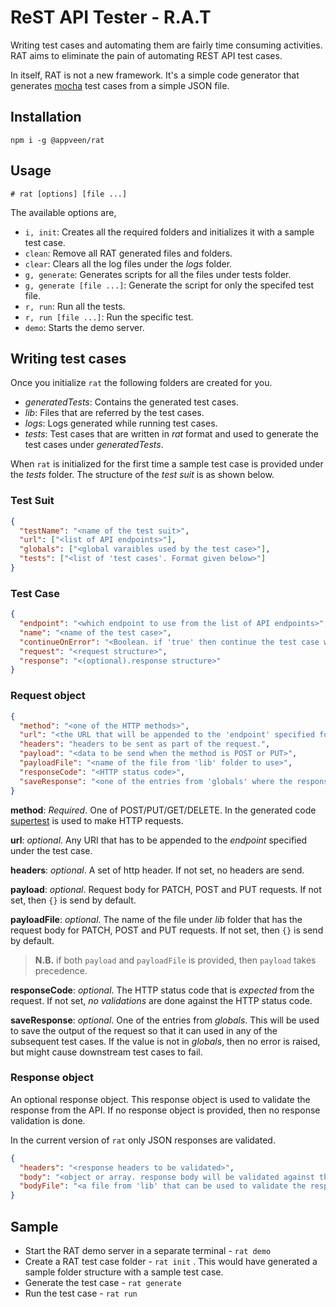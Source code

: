 # ReST API Tester - R.A.T #

Writing test cases and automating them are fairly time consuming activities. RAT aims to eliminate the pain of automating REST API test cases.

In itself, RAT is not a new framework. It's a simple code generator that generates [mocha](https://mochajs.org) test cases from a simple JSON file.

## Installation
`npm i -g @appveen/rat`

## Usage

`# rat [options] [file ...]`

The available options are,

* `i, init`: Creates all the required folders and initializes it with a sample test case.
* `clean`: Remove all RAT generated files and folders.
* `clear`: Clears all the log files under the _logs_ folder.
* `g, generate`: Generates scripts for all the files under tests folder.
* `g, generate [file ...]`: Generate the script for only the specifed test file.
* `r, run`: Run all the tests.
* `r, run [file ...]`: Run the specific test.
* `demo`: Starts the demo server.

## Writing test cases

Once you initialize `rat` the following folders are created for you.

* _generatedTests_: Contains the generated test cases.
* _lib_: Files that are referred by the test cases.
* _logs_: Logs generated while running test cases.
* _tests_: Test cases that are written in _rat_ format and used to generate the test cases under _generatedTests_.

When `rat` is initialized for the first time a sample test case is provided under the _tests_ folder. The structure of the _test suit_ is as shown below.

### Test Suit

```json
{
  "testName": "<name of the test suit>",
  "url": ["<list of API endpoints>"],
  "globals": ["<global varaibles used by the test case>"],
  "tests": ["<list of 'test cases'. Format given below>"]
}
```

### Test Case

```json
{
  "endpoint": "<which endpoint to use from the list of API endpoints>",
  "name": "<name of the test case>",
  "continueOnError": "<Boolean. if 'true' then continue the test case without exiting>",
  "request": "<request structure>",
  "response": "<(optional).response structure>"
}
```

### Request object

```json
{
  "method": "<one of the HTTP methods>",
  "url": "<the URL that will be appended to the 'endpoint' specified for a testcase>",
  "headers": "headers to be sent as part of the request.",
  "payload": "<data to be send when the method is POST or PUT>",
  "payloadFile": "<name of the file from 'lib' folder to use>",
  "responseCode": "<HTTP status code>",
  "saveResponse": "<one of the entries from 'globals' where the response can be saved>"
}
```

__method__: _Required_. One of POST/PUT/GET/DELETE. In the generated code [supertest](https://github.com/visionmedia/supertest) is used to make HTTP requests.

__url__: _optional_. Any URI that has to be appended to the _endpoint_ specified under the test case.

__headers__: _optional_. A set of http header. If not set, no headers are send.

__payload__: _optional_. Request body for PATCH, POST and PUT requests. If not set, then `{}` is send by default.

__payloadFile__: _optional_. The name of the file under _lib_ folder that has the request body for PATCH, POST and PUT requests. If not set, then `{}` is send by default.

> __N.B.__ if both `payload` and `payloadFile` is provided, then `payload` takes precedence.

__responseCode__: _optional_. The HTTP status code that is _expected_ from the request. If not set, _no validations_ are done against the HTTP status code.

__saveResponse__: _optional_. One of the entries from _globals_. This will be used to save the output of the request so that it can used in any of the subsequent test cases. If the value is not in _globals_, then no error is raised, but might cause downstream test cases to fail.

### Response object

An optional response object. This response object is used to validate the response from the API. If no response object is provided, then no response validation is done.

In the current version of `rat` only JSON responses are validated.

```json
{
  "headers": "<response headers to be validated>",
  "body": "<object or array. response body will be validated against this>",
  "bodyFile": "<a file from 'lib' that can be used to validate the response body>"
}
```

## Sample

* Start the RAT demo server in a separate terminal - `rat demo`
* Create a RAT test case folder - `rat init` . This would have generated a sample folder structure with a sample test case.
* Generate the test case - `rat generate`
* Run the test case - `rat run`

